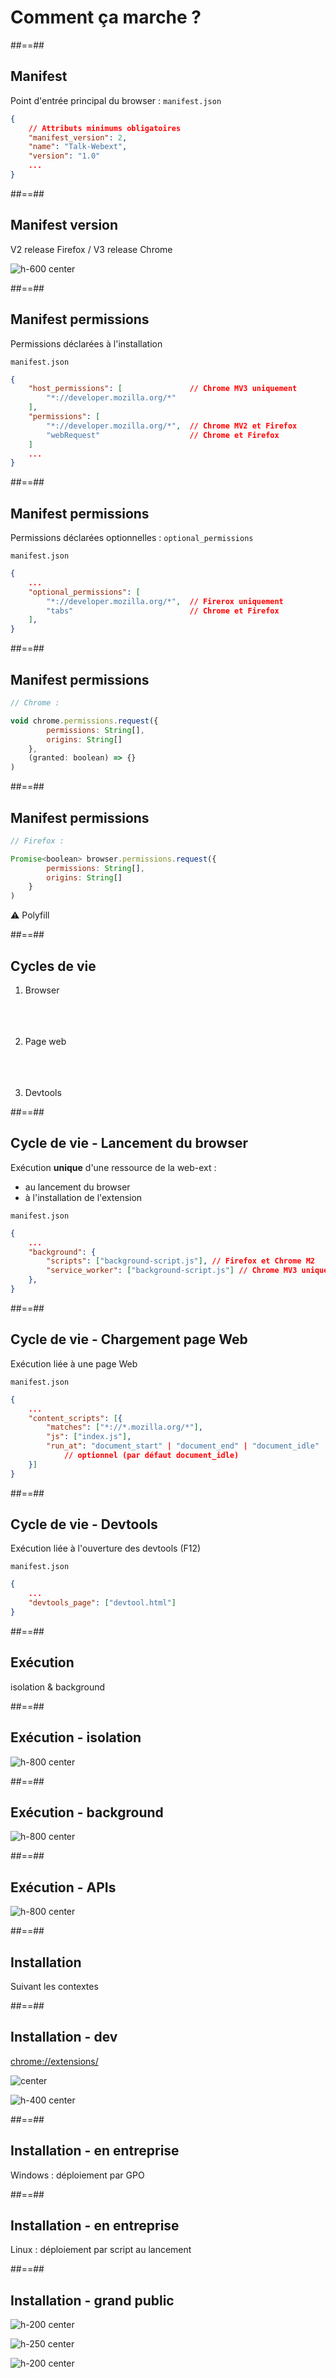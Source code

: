 <!-- .slide: class="transition left" data-background="./assets/images/pexels-miguel-á-padriñán-three.jpeg" style="left: 700px"-->

# Comment ça marche ?

##==##

<!-- .slide: class="with-code-bg-dark consolas" -->

## Manifest

Point d'entrée principal du browser : `manifest.json`

```json
{
    // Attributs minimums obligatoires
    "manifest_version": 2,
    "name": "Talk-Webext",
    "version": "1.0"
    ...
}
```
<!-- .element: class="big-code" -->

##==##

<!-- .slide: -->

## Manifest version

V2 release Firefox / V3 release Chrome

![h-600 center](./assets/images/manifest_version_compatibility.png)

##==##

<!-- .slide: class="with-code-bg-dark consolas" -->

## Manifest permissions

Permissions déclarées à l'installation

`manifest.json`
```json
{
    "host_permissions": [               // Chrome MV3 uniquement
        "*://developer.mozilla.org/*"
    ], 
    "permissions": [
        "*://developer.mozilla.org/*",  // Chrome MV2 et Firefox
        "webRequest"                    // Chrome et Firefox
    ]
    ...
}
```
<!-- .element: class="big-code" -->

##==##

<!-- .slide: class="with-code-bg-dark consolas" -->

## Manifest permissions

Permissions déclarées optionnelles : `optional_permissions`

`manifest.json`
```json
{
    ...
    "optional_permissions": [
        "*://developer.mozilla.org/*",  // Firerox uniquement
        "tabs"                          // Chrome et Firefox
    ],
}
```
<!-- .element: class="big-code" -->

##==##

<!-- .slide: class="with-code-bg-dark consolas" -->

## Manifest permissions

<!-- Demande une permission à l'utilisateur -->

```js
// Chrome :

void chrome.permissions.request({
        permissions: String[],
        origins: String[]
    },
    (granted: boolean) => {}
)
```
<!-- .element: class="big-code" -->

##==##

<!-- .slide: class="with-code-bg-dark consolas" -->

## Manifest permissions

```js
// Firefox :

Promise<boolean> browser.permissions.request({
        permissions: String[],
        origins: String[]
    }
)
```
<!-- .element: class="big-code" -->

⚠️ Polyfill

##==##

<!-- .slide: class="with-code-bg-dark consolas" -->

## Cycles de vie

1. Browser<br/><br/><br/><br/>

1. Page web<br/><br/><br/><br/>

1. Devtools

##==##

<!-- .slide: class="with-code-bg-dark consolas" -->

## Cycle de vie - Lancement du browser

Exécution <b>unique</b> d'une ressource de la web-ext :
 - au lancement du browser
 - à l'installation de l'extension

`manifest.json`

```json
{
    ...
    "background": {
        "scripts": ["background-script.js"], // Firefox et Chrome M2
        "service_worker": ["background-script.js"] // Chrome MV3 uniquement
    },
}
```
<!-- .element: class="big-code" -->

##==##

<!-- .slide: class="with-code-bg-dark consolas" -->

## Cycle de vie - Chargement page Web

Exécution liée à une page Web

`manifest.json`

```json
{
    ...
    "content_scripts": [{
        "matches": ["*://*.mozilla.org/*"],
        "js": ["index.js"],
        "run_at": "document_start" | "document_end" | "document_idle" 
            // optionnel (par défaut document_idle)
    }]
}
```
<!-- .element: class="big-code" -->

##==##

<!-- .slide: class="with-code-bg-dark consolas" -->

## Cycle de vie - Devtools

Exécution liée à l'ouverture des devtools (F12)

`manifest.json`
```json
{
    ...
    "devtools_page": ["devtool.html"]
}
```
<!-- .element: class="big-code" -->

##==##

<!-- .slide: class="center" -->

## Exécution
isolation & background

##==##

<!-- .slide: -->

## Exécution - isolation

![h-800 center](./assets/images/execution_isolation.jpg)

##==##

<!-- .slide: -->

## Exécution - background

![h-800 center](./assets/images/execution_background.jpg)

##==##

<!-- .slide: -->

## Exécution - APIs

![h-800 center](./assets/images/execution_apis.jpg)

##==##

<!-- .slide: -->

## Installation

Suivant les contextes

##==##

<!-- .slide: -->

## Installation - dev
[chrome://extensions/](chrome://extensions/)

![center](./assets/images/chrome_dev_extensions.png)

![h-400 center](./assets/images/chrome_dev_webext.png)


##==##

<!-- .slide: -->

## Installation - en entreprise
Windows : déploiement par GPO

##==##

<!-- .slide: -->

## Installation - en entreprise
Linux : déploiement par script au lancement


##==##

<!-- .slide: -->

## Installation - grand public

![h-200 center](./assets/images/chrome_store.png)

![h-250 center](./assets/images/firefox_store.png)

![h-200 center](./assets/images/safari_store.png)